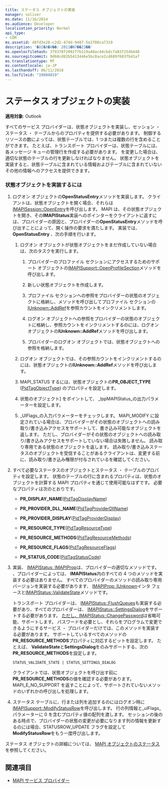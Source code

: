 ```yaml
---
title: ステータス オブジェクトの実装
manager: soliver
ms.date: 11/16/2014
ms.audience: Developer
localization_priority: Normal
api_type:
- COM
ms.assetid: 48fd3e28-c2d2-474d-9487-5e2f08ca7319
description: '�ŏI�X�V��: 2011�N7��23��'
ms.openlocfilehash: 379378f2092f7b119a40ac44cbdcfa03f254b448
ms.sourcegitcommit: 9d60cd82b5413446e5bc8ace2cd689f683fb41a7
ms.translationtype: MT
ms.contentlocale: ja-JP
ms.lasthandoff: 06/11/2018
ms.locfileid: "19804019"
---
```

# <a name="status-object-implementation"></a>ステータス オブジェクトの実装

**適用対象**: Outlook 
  
すべてのサービス プロバイダーは、状態オブジェクトを実装し、セッション ・ ステータス ・ テーブルからのプロパティを提供する必要があります。 制御するリソースの数によっては、状態テーブルでは、1 つまたは複数の行を含めることができます。 たとえば、トランスポート プロバイダーは、状態テーブルには、各メッセージ キューの管理行を作成する必要があります。 を変更した場合は、適切な状態のテーブルの行を更新しなければなりません。 状態オブジェクトを実装すると、状態テーブルに含まれている情報およびテーブルに含まれていないその他の情報へのアクセスを提供できます。
  
### <a name="to-implement-a-status-object"></a>状態オブジェクトを実装するには

1. ログオン オブジェクトの**OpenStatusEntry**メソッドを実装します。 クライアントは、状態オブジェクトを開く場合、それらは[IMAPISession::OpenEntry](imapisession-openentry.md)を呼び出します。 MAPI は、その状態オブジェクトを開き、その**IMAPIStatus**実装へのポインターをクライアントに返すには、プロバイダーの原因と、プロバイダーの**OpenStatusEntry**メソッドを呼び出すことによって、開く操作の要求を満たします。 実装では、 **OpenStatusEntry** 、次の手順を行います。 
    
   1. ログオン オブジェクトが状態オブジェクトをまだ作成していない場合は、次のタスクを実行します。
    
      1. プロバイダーのプロファイル セクションにアクセスするためのサポート オブジェクトの[IMAPISupport::OpenProfileSection](imapisupport-openprofilesection.md)メソッドを呼び出します。 
          
      2. 新しい状態オブジェクトを作成します。
          
      3. プロファイル セクションへの参照をプロバイダーの状態のオブジェクトに格納し、メソッドを呼び出してプロファイル セクションの[IUnknown::AddRef](http://msdn.microsoft.com/library/b4316efd-73d4-4995-b898-8025a316ba63%28Office.15%29.aspx)を参照カウントをインクリメントします。 
          
      4. ログオン オブジェクトへの参照をプロバイダーの状態のオブジェクトに格納し、参照カウントをインクリメントするのには、ログオン オブジェクトの**IUnknown::AddRef**メソッドを呼び出します。 
          
      5. プロバイダーのログオン オブジェクトでは、状態オブジェクトへの参照を格納します。
    
   2. ログオン オブジェクトでは、その参照カウントをインクリメントするのには、状態オブジェクトの**IUnknown::AddRef**メソッドを呼び出します。 
    
   3. MAPI_STATUS するには、状態オブジェクトの**PR_OBJECT_TYPE** ([PidTagObjectType](pidtagobjecttype-canonical-property.md)) のプロパティを設定します。
    
   4. 状態のオブジェクト] をポイントして、 _lppMAPIStatus_の出力パラメーターを設定します。 
    
   5. _UlFlags_の入力パラメーターをチェックします。 MAPI_MODIFY に設定されている場合は、プロバイダーがその状態のオブジェクトへの読み取り/書き込みアクセスをサポートして、書き込み可能なオブジェクトを返します。 ただし、プロバイダーがその状態のオブジェクトへの読み取り/書き込みアクセスをサポートしていない場合は失敗しません。 読み取り専用である状態のオブジェクトを返します。 読み取り/書き込みステータスのオブジェクトを受信することがあるクライアントは、変更する前に、読み取り/書き込み権限が付与されているを確認してください。 
    
2. すべて必要なステータスのオブジェクトとステータス ・ テーブルのプロパティを設定します。 状態のテーブルの行に含まれるプロパティは、状態のオブジェクトを計算する MAPI プロパティを通じて使用可能なはずです。 必要なプロパティは次のとおりです。
    
   - **PR_DISPLAY_NAME**([PidTagDisplayName](pidtagdisplayname-canonical-property.md))
    
   - **PR_PROVIDER_DLL_NAME**([PidTagProviderDllName](pidtagproviderdllname-canonical-property.md))
    
   - **PR_PROVIDER_DISPLAY**([PidTagProviderDisplay](pidtagproviderdisplay-canonical-property.md))
    
   - **PR_RESOURCE_TYPE**([PidTagResourceType](pidtagresourcetype-canonical-property.md))
    
   - **PR_RESOURCE_METHODS**([PidTagResourceMethods](pidtagresourcemethods-canonical-property.md))
    
   - **PR_RESOURCE_FLAGS**([PidTagResourceFlags](pidtagresourceflags-canonical-property.md))
    
   - **PR_STATUS_CODE**([PidTagStatusCode](pidtagstatuscode-canonical-property.md))
    
3. 実装、 [IMAPIStatus: IMAPIProp](imapistatusimapiprop.md)は、プロバイダーの適切なメソッドです。 、プロバイダーによっては、 **IMAPIStatus**内のすべての 4 つのメソッドを実装する必要はありません。 すべてのプロバイダーのメソッドの読み取り専用バージョンを実装する必要があります、 [IMAPIProp: IUnknown](imapipropiunknown.md)インタ フェースと[IMAPIStatus::ValidateState](imapistatus-validatestate.md)メソッドです。 

   トランスポート プロバイダーは、 [IMAPIStatus::FlushQueues](imapistatus-flushqueues.md)も実装する必要があり、すべてのプロバイダーは、 [IMAPIStatus::SettingsDialog](imapistatus-settingsdialog.md)をサポートする必要があります。 [ただし、IMAPIStatus::ChangePassword](imapistatus-changepassword.md)は省略可能、サポートします。 パスワードを必要とし、それらをプログラムで変更できるようにするサービス ・ プロバイダーだけでは、このメソッドを実装する必要があります。 サポートしているすべてのメソッドの**PR_RESOURCE_METHODS**プロパティに対応するビットを設定します。 たとえば、 **ValidateState**と**SettingsDialog**をのみサポートする、次の**PR_RESOURCE_METHODS**を設定します。 
    
   `STATUS_VALIDATE_STATE | STATUS_SETTINGS_DIALOG`
    
   クライアントでは、状態オブジェクトを呼び出す前に**PR_RESOURCE_METHODS**の値を確認する必要があります。 MAPI_E_NO_SUPPORT を返すことによって、サポートされていないメソッドのいずれかの呼び出しを処理します。 
    
4. ステータス テーブルに、行または列を追加するのにはログオン時に[IMAPISupport::ModifyStatusRow](imapisupport-modifystatusrow.md)を呼び出します。 行の列情報と_ulFlags_パラメーターに 0 を含むプロパティ値の配列を渡します。 セッションの後のある時点で、プロバイダーの状態の変更が必要になります列の情報を更新するのには場合、STATUSROW_UPDATE フラグを設定して**ModifyStatusRow**をもう一度呼び出します。 
    
ステータス オブジェクトの詳細については、 [MAPI オブジェクトのステータス](mapi-status-objects.md)を参照してください。
  
## <a name="see-also"></a>関連項目

- [MAPI サービス プロバイダー](mapi-service-providers.md)

